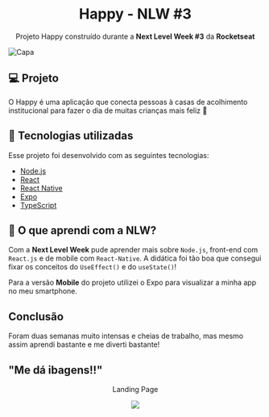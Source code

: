 <h1 align="center">Happy - NLW #3</h1>
<p align="center">Projeto Happy construído durante a <strong>Next Level Week #3</strong> da <strong>Rocketseat</strong></p>

![Capa](https://paste.cyberland.fun/happy.png)

## 💻 Projeto

O Happy é uma aplicação que conecta pessoas à casas de acolhimento institucional para fazer o dia de muitas crianças mais feliz 💜

## 🚀 Tecnologias utilizadas

Esse projeto foi desenvolvido com as seguintes tecnologias:

- [Node.js](https://nodejs.org/en/)
- [React](https://reactjs.org)
- [React Native](https://facebook.github.io/react-native/)
- [Expo](https://expo.io/)
- [TypeScript](https://www.typescriptlang.org/)

## 👦 O que aprendi com a NLW?

Com a **Next Level Week** pude aprender mais sobre `Node.js`, front-end com `React.js` e de mobile com `React-Native`.
A didática foi tão boa que consegui fixar os conceitos do `UseEffect()` e do `useState()`!

Para a versão **Mobile** do projeto utilizei o Expo para visualizar a minha app no meu smartphone.

## Conclusão
Foram duas semanas muito intensas e cheias de trabalho, mas mesmo assim aprendi bastante e me diverti bastante!

## "Me dá ibagens!!"

<p align="center">Landing Page</p>
<p align="center">
  <img src="/github/happy_landing_page.png" />
</p>
